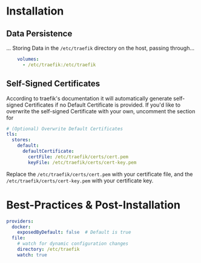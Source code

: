 # Installation

## Data Persistence
... Storing Data in the `/etc/traefik` directory on the host, passing through...
```yaml
    volumes:
      - /etc/traefik:/etc/traefik
```

## Self-Signed Certificates
According to traefik's documentation it will automatically generate self-signed Certificates if no Default Certificate is provided. If you'd like to overwrite the self-signed Certificate with your own, uncomment the section for 
```yaml 
# (Optional) Overwrite Default Certificates
tls:
  stores:
    default:
      defaultCertificate:
        certFile: /etc/traefik/certs/cert.pem
        keyFile: /etc/traefik/certs/cert-key.pem
```
Replace the `/etc/traefik/certs/cert.pem` with your certificate file, and the `/etc/traefik/certs/cert-key.pem` with your certificate key.


# Best-Practices & Post-Installation

```yaml
providers:
  docker:
    exposedByDefault: false  # Default is true
  file:
    # watch for dynamic configuration changes
    directory: /etc/traefik
    watch: true
```